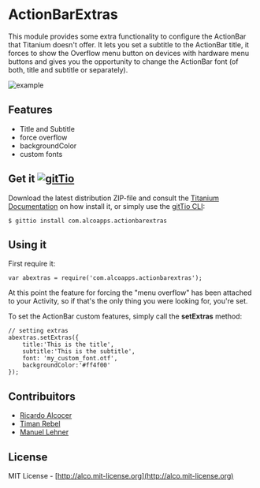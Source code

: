 # ActionBarExtras

This module provides some extra functionality to configure the ActionBar that Titanium doesn't offer. It lets you set a subtitle to the ActionBar title, it forces to show the Overflow menu button on devices with hardware menu buttons and gives you the opportunity to change the ActionBar font (of both, title and subtitle or separately).

![example](http://s15.postimg.org/bqpkegtsb/20140415_143615.jpg)

## Features
  * Title and Subtitle
  * force overflow
  * backgroundColor
  * custom fonts

## Get it [![gitTio](http://gitt.io/badge.png)](http://gitt.io/component/com.alcoapps.actionbarextras)
Download the latest distribution ZIP-file and consult the [Titanium Documentation](http://docs.appcelerator.com/titanium/latest/#!/guide/Using_a_Module) on how install it, or simply use the [gitTio CLI](http://gitt.io/cli):

`$ gittio install com.alcoapps.actionbarextras`

## Using it

First require it:

	var abextras = require('com.alcoapps.actionbarextras');

At this point the feature for forcing the "menu overflow" has been attached to your Activity, so if that's the only thing you were looking for, you're set.

To set the ActionBar custom features, simply call the **setExtras** method:

	// setting extras
	abextras.setExtras({
		title:'This is the title',
	  	subtitle:'This is the subtitle',
	  	font: 'my_custom_font.otf',
	  	backgroundColor:'#ff4f00'
	});

## Contribuitors

* [Ricardo Alcocer](https://github.com/ricardoalcocer)
* [Timan Rebel](https://github.com/timanrebel)
* [Manuel Lehner](https://github.com/manumaticx)

## License
MIT License - [http://alco.mit-license.org](http://alco.mit-license.org)
